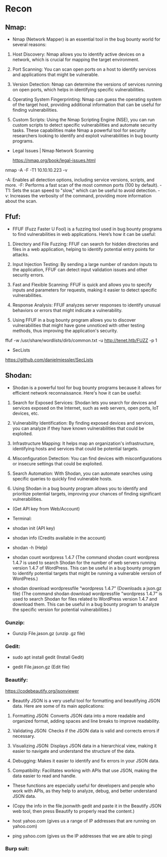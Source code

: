 # Recon

## Nmap:

- Nmap (Network Mapper) is an essential tool in the bug bounty world for several reasons:

1. Host Discovery: Nmap allows you to identify active devices on a network, which is crucial for mapping the target environment.

2. Port Scanning: You can scan open ports on a host to identify services and applications that might be vulnerable.

3. Version Detection: Nmap can determine the versions of services running on open ports, which helps in identifying specific vulnerabilities.

4. Operating System Fingerprinting: Nmap can guess the operating system of the target host, providing additional information that can be useful for finding vulnerabilities.

5. Custom Scripts: Using the Nmap Scripting Engine (NSE), you can run custom scripts to detect specific vulnerabilities and automate security tasks. These capabilities make Nmap a powerful tool for security researchers looking to identify and exploit vulnerabilities in bug bounty programs.

- Legal Issues | Nmap Network Scanning

  https://nmap.org/book/legal-issues.html

nmap -A -F -T1 10.10.10.223 -v

-A: Enables all detection options, including service versions, scripts, and more. -F: Performs a fast scan of the most common ports (100 by default). -T1: Sets the scan speed to "slow," which can be useful to avoid detection. -v: Increases the verbosity of the command, providing more information about the scan.

## Ffuf:

- FFUF (Fuzz Faster U Fool) is a fuzzing tool used in bug bounty programs to find vulnerabilities in web applications. Here’s how it can be useful:

1. Directory and File Fuzzing: FFUF can search for hidden directories and files in a web application, helping to identify potential entry points for attacks.

2. Input Injection Testing: By sending a large number of random inputs to the application, FFUF can detect input validation issues and other security errors.

3. Fast and Flexible Scanning: FFUF is quick and allows you to specify inputs and parameters for requests, making it easier to detect specific vulnerabilities.

4. Response Analysis: FFUF analyzes server responses to identify unusual behaviors or errors that might indicate a vulnerability.

5. Using FFUF in a bug bounty program allows you to discover vulnerabilities that might have gone unnoticed with other testing methods, thus improving the application's security.

ffuf -w /usr/share/wordlists/dirb/common.txt -u http://tenet.htb/FUZZ -p 1

- SecLists

https://github.com/danielmiessler/SecLists

## Shodan:

- Shodan is a powerful tool for bug bounty programs because it allows for efficient network reconnaissance. Here's how it can be useful:

1. Search for Exposed Services: Shodan lets you search for devices and services exposed on the Internet, such as web servers, open ports, IoT devices, etc.

2. Vulnerability Identification: By finding exposed devices and services, you can analyze if they have known vulnerabilities that could be exploited.

3. Infrastructure Mapping: It helps map an organization's infrastructure, identifying hosts and services that could be potential targets.

4. Misconfiguration Detection: You can find devices with misconfigurations or insecure settings that could be exploited.

5. Search Automation: With Shodan, you can automate searches using specific queries to quickly find vulnerable hosts.

6. Using Shodan in a bug bounty program allows you to identify and prioritize potential targets, improving your chances of finding significant vulnerabilities.

- (Get API key from Web/Account)

- Terminal:

- shodan init (API key)

- shodan info (Credits available in the account)

- shodan -h (Help)

- shodan count wordpress 1.4.7 (The command shodan count wordpress 1.4.7 is used to search Shodan for the number of web servers running version 1.4.7 of WordPress. This can be useful in a bug bounty program to identify potential targets that might be running a vulnerable version of WordPress.)

- shodan download wordpressfile “wordpress 1.4.7” (Downloads a json.gz file) (The command shodan download wordpressfile "wordpress 1.4.7" is used to search Shodan for files related to WordPress version 1.4.7 and download them. This can be useful in a bug bounty program to analyze the specific version for potential vulnerabilities.)

### Gunzip:

- Gunzip File.jason.gz (unzip .gz file)

### Gedit:

- sudo apt install gedit (Install Gedit)

- gedit File.jason.gz (Edit file)

### Beautify:

https://codebeautify.org/jsonviewer

- Beautify JSON is a very useful tool for formatting and beautifying JSON data. Here are some of its main applications:

1. Formatting JSON: Converts JSON data into a more readable and organized format, adding spaces and line breaks to improve readability.

2. Validating JSON: Checks if the JSON data is valid and corrects errors if necessary.

3. Visualizing JSON: Displays JSON data in a hierarchical view, making it easier to navigate and understand the structure of the data.

4. Debugging: Makes it easier to identify and fix errors in your JSON data.

5. Compatibility: Facilitates working with APIs that use JSON, making the data easier to read and handle.

- These functions are especially useful for developers and people who work with APIs, as they help to analyze, debug, and better understand JSON data.

- (Copy the info in the file.jsonwith gedit and paste it in the Beautify JSON web tool, then press Beautify to properly read the content.)

- host yahoo.com (gives us a range of IP addresses that are running on yahoo.com)

- ping yahoo.com (gives us the IP addresses that we are able to ping)

### Burp suit:


